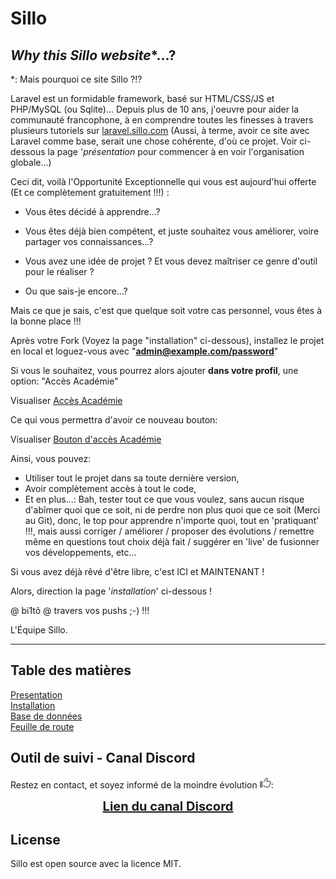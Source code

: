 # Sillo

## *Why this Sillo website**...?

*: Mais pourquoi ce site Sillo ?!?

Laravel est un formidable framework, basé sur HTML/CSS/JS et PHP/MySQL (ou Sqlite)...
Depuis plus de 10 ans, j'oeuvre pour aider la communauté francophone, à en comprendre toutes les finesses à travers plusieurs tutoriels sur [laravel.sillo.com](https://laravel.sillo.org/laravel-11/) (Aussi, à terme, avoir ce site avec Laravel comme base, serait une chose cohérente, d'où ce projet. Voir ci-dessous la page '*présentation* pour commencer à en voir l'organisation globale...)

Ceci dit, voilà l'Opportunité Exceptionnelle qui vous est aujourd'hui offerte (Et ce complètement gratuitement !!!) :

- Vous êtes décidé à apprendre...? 
  
- Vous êtes déjà bien compétent, et juste souhaitez vous améliorer, voire partager vos connaissances...?

- Vous avez une idée de projet ? Et vous devez maîtriser ce genre d'outil pour le réaliser ?

- Ou que sais-je encore...?

Mais ce que je sais, c'est que quelque soit votre cas personnel, vous êtes à la bonne place !!!

Après votre Fork (Voyez la page "installation" ci-dessous), installez le projet en local et loguez-vous avec "[**admin@example.com/password**](https://discord.com/channels/423853760939556865/1253369416477835307)"

Si vous le souhaitez, vous pourrez alors ajouter **dans votre profil**, une option: "Accès Académie"

Visualiser [Accès Académie](https://prnt.sc/-_pte4qrtT9c)

Ce qui vous permettra d'avoir ce nouveau bouton:

Visualiser [Bouton d'accès Académie](https://prnt.sc/PikISANBNWwk)

Ainsi, vous pouvez:

- Utiliser tout le projet dans sa toute dernière version,
- Avoir complètement accès à tout le code,
- Et en plus...: Bah, tester tout ce que vous voulez, sans aucun risque d'abîmer quoi que ce soit, ni de perdre non plus quoi que ce soit (Merci au Git), donc, le top pour apprendre n'importe quoi, tout en 'pratiquant' !!!, mais aussi corriger / améliorer / proposer des évolutions / remettre même en questions tout choix déjà fait / suggérer en 'live' de fusionner vos développements, etc...

Si vous avez déjà rêvé d'être libre, c'est ICI et MAINTENANT !

Alors, direction la page '*installation*' ci-dessous !

@ bi1tô @ travers vos pushs ;-) !!!

L'Équipe Sillo.

--- 



## Table des matières

[Presentation](doc/presentation.md)<br>
[Installation](doc/installation.md)<br>
[Base de données](doc/database.md)<br>
[Feuille de route](doc/roadmap.md)


## Outil de suivi - Canal Discord

Restez en contact, et soyez informé de la moindre évolution <svg xmlns="http://www.w3.org/2000/svg" viewBox="0 0 512 512" width="18" ><!--!Font Awesome Free 6.5.2 by @fontawesome - https://fontawesome.com License - https://fontawesome.com/license/free Copyright 2024 Fonticons, Inc.--><path fill="grey" d="M323.8 34.8c-38.2-10.9-78.1 11.2-89 49.4l-5.7 20c-3.7 13-10.4 25-19.5 35l-51.3 56.4c-8.9 9.8-8.2 25 1.6 33.9s25 8.2 33.9-1.6l51.3-56.4c14.1-15.5 24.4-34 30.1-54.1l5.7-20c3.6-12.7 16.9-20.1 29.7-16.5s20.1 16.9 16.5 29.7l-5.7 20c-5.7 19.9-14.7 38.7-26.6 55.5c-5.2 7.3-5.8 16.9-1.7 24.9s12.3 13 21.3 13L448 224c8.8 0 16 7.2 16 16c0 6.8-4.3 12.7-10.4 15c-7.4 2.8-13 9-14.9 16.7s.1 15.8 5.3 21.7c2.5 2.8 4 6.5 4 10.6c0 7.8-5.6 14.3-13 15.7c-8.2 1.6-15.1 7.3-18 15.2s-1.6 16.7 3.6 23.3c2.1 2.7 3.4 6.1 3.4 9.9c0 6.7-4.2 12.6-10.2 14.9c-11.5 4.5-17.7 16.9-14.4 28.8c.4 1.3 .6 2.8 .6 4.3c0 8.8-7.2 16-16 16H286.5c-12.6 0-25-3.7-35.5-10.7l-61.7-41.1c-11-7.4-25.9-4.4-33.3 6.7s-4.4 25.9 6.7 33.3l61.7 41.1c18.4 12.3 40 18.8 62.1 18.8H384c34.7 0 62.9-27.6 64-62c14.6-11.7 24-29.7 24-50c0-4.5-.5-8.8-1.3-13c15.4-11.7 25.3-30.2 25.3-51c0-6.5-1-12.8-2.8-18.7C504.8 273.7 512 257.7 512 240c0-35.3-28.6-64-64-64l-92.3 0c4.7-10.4 8.7-21.2 11.8-32.2l5.7-20c10.9-38.2-11.2-78.1-49.4-89zM32 192c-17.7 0-32 14.3-32 32V448c0 17.7 14.3 32 32 32H96c17.7 0 32-14.3 32-32V224c0-17.7-14.3-32-32-32H32z"/></svg>:

<div align ="center" style="font-weight: bold">
  <a style="font-size: 20px; font-weight: bold" href="https://discord.com/channels/423853760939556865/1253369416477835307" target="_blank">Lien du canal Discord
</a></div>

## License

Sillo est open source avec la licence MIT.

